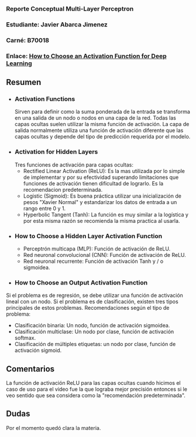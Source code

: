 ### Reporte Conceptual Multi-Layer Perceptron
### Estudiante: Javier Abarca Jimenez
### Carné: B70018
### Enlace: [How to Choose an Activation Function for Deep Learning](https://machinelearningmastery.com/choose-an-activation-function-for-deep-learning/)
 
## Resumen
* ### Activation Functions
    Sirven para definir como la suma ponderada de la entrada se transforma en una salida de un nodo o nodos en una capa de la red. Todas las capas ocultas suelen utilizar la misma función de activación. La capa de salida normalmente utiliza una función de activación diferente que las capas ocultas y depende del tipo de predicción requerida por el modelo.
* ### Activation for Hidden Layers
    Tres funciones de activación para capas ocultas:
    * Rectified Linear Activation (ReLU): Es la mas utilizada por lo simple de implementar y por su efectividad superando limitaciones que funciones de activación tienen dificultad de lograrlo. Es la recomendacion predeterminada.
    * Logistic (Sigmoid): Es buena práctica utilizar una inicialización de pesos "Xavier Normal" y estandarizar los datos de entrada a un rango entre 0 y 1.
    * Hyperbolic Tangent (Tanh): La función es muy similar a la logística y por esta misma razón se recomienda la misma practica al usarla.
* ### How to Choose a Hidden Layer Activation Function
  * Perceptrón multicapa (MLP): Función de activación de ReLU.
  * Red neuronal convolucional (CNN): Función de activación de ReLU.
  * Red neuronal recurrente: Función de activación Tanh y / o sigmoidea.
* ### How to Choose an Output Activation Function
Si el problema es de regresión, se debe utilizar una función de activación lineal con un nodo.
Si el problema es de clasificación, existen tres tipos principales de estos problemas. Recomendaciones según el tipo de problema:
  * Clasificación binaria: Un nodo, función de activación sigmoidea.
  * Clasificación multiclase: Un nodo por clase, función de activación softmax.
  * Clasificación de múltiples etiquetas: un nodo por clase, función de activación sigmoid.
 
## Comentarios
La función de activación ReLU para las capas ocultas cuando hicimos el caso de uso para el video fue la que lograba mejor precisión entonces si le veo sentido que sea considera como la "recomendación predeterminada".
 
## Dudas
Por el momento quedó clara la materia.
